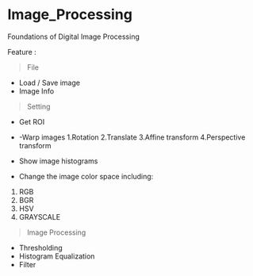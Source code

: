 # Image_Processing
Foundations of Digital Image Processing

Feature :
>File
- Load / Save image
- Image Info

>Setting
- Get ROI
- -Warp images
1.Rotation
2.Translate
3.Affine transform
4.Perspective transform

- Show image histograms
-  Change the image color space including:
1. RGB
2. BGR
3. HSV
4. GRAYSCALE

>Image Processing
- Thresholding
- Histogram Equalization
- Filter
